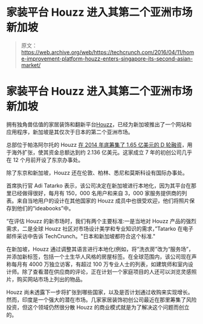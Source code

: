 # 家装平台 Houzz 进入其第二个亚洲市场新加坡 

> 原文：<https://web.archive.org/web/https://techcrunch.com/2016/04/11/home-improvement-platform-houzz-enters-singapore-its-second-asian-market/>

# 家装平台 Houzz 进入其第二个亚洲市场新加坡

拥有独角兽估值的家居装饰和翻新平台[Houzz](https://web.archive.org/web/20221006012712/https://beta.techcrunch.com/2014/06/02/houzz-on-fire/)，已经为新加坡推出了一个网站和应用程序，新加坡是其仅次于日本的第二个亚洲市场。

总部位于帕洛阿尔托的 Houzz [在 2014 年底筹集了 1.65 亿美元的 D 轮融资](https://web.archive.org/web/20221006012712/https://beta.techcrunch.com/2014/10/01/houzz-raises-165m-series-d-led-by-sequoia-to-fuel-international-expansion/)，用于海外扩张，使其资金总额达到约 2.136 亿美元。这家成立 7 年的初创公司几乎在 12 个月前开设了东京办事处。

除了东京和新加坡，Houzz 还在伦敦、柏林、悉尼和莫斯科设有国际办事处。

首席执行官 Adi Tatarko 表示，该公司决定在新加坡进行本地化，因为其平台在那里已经做得很好，每月有 150，000 名用户和来自 3，000 家服务提供商的列表。来自当地用户的设计在其他国家的 Houzz 成员中也很受欢迎，他们将照片保存到他们的“ideabooks”中。

“在评估 Houzz 的新市场时，我们有两个主要标准:一是当地对 Houzz 产品的强烈需求，二是全球 Houzz 社区对市场设计美学和专业知识的需求，”Tatarko 在电子邮件采访中告诉 TechCrunch。"日本和新加坡都符合这个标准."

在新加坡，Houzz 通过调整其语言进行本地化(例如，将“洗衣房”改为“服务场”，并添加新标签，包括一个土生华人风格的房屋标签。在全球范围内，该公司现在声称每月有 4000 万独立访客，有超过 100 万专业人士的列表，如建筑师和室内设计师。除了查看潜在供应商的评论，正在计划一个家庭项目的人还可以浏览灵感照片，购买网站市场上列出的物品。

Houzz 尚未透露下一步将扩张到哪些国家，以及是否计划通过收购来实现增长。然而，印度是一个强大的潜在市场。几家家居装饰初创公司最近在那里筹集了风险投资，但这个领域仍然很分散 Houzz 的商业模式就是为了解决这个问题而创立的。